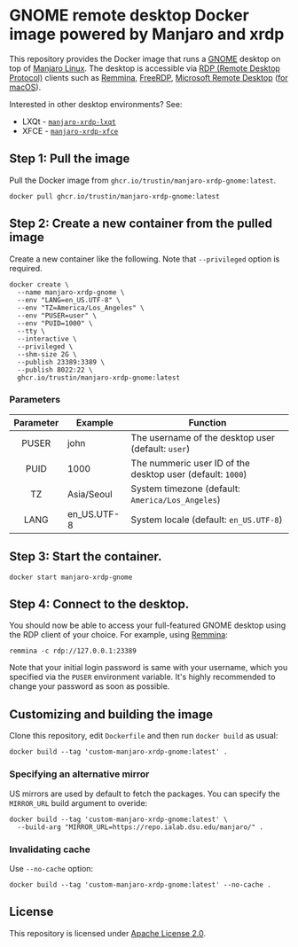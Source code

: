 # GNOME remote desktop Docker image powered by Manjaro and xrdp

This repository provides the Docker image that runs a [GNOME](https://gnome.org/)
desktop on top of [Manjaro Linux](https://manjaro.org). The desktop is accessible via
[RDP (Remote Desktop Protocol)](https://en.wikipedia.org/wiki/Remote_Desktop_Protocol)
clients such as [Remmina](https://remmina.org/), [FreeRDP](https://www.freerdp.com),
[Microsoft Remote Desktop](https://www.microsoft.com/en-us/p/microsoft-remote-desktop/9wzdncrfj3ps)
([for macOS](https://itunes.apple.com/app/microsoft-remote-desktop/id1295203466)).

Interested in other desktop environments? See:

- LXQt - [`manjaro-xrdp-lxqt`](https://github.com/trustin/manjaro-xrdp-lxqt)
- XFCE - [`manjaro-xrdp-xfce`](https://github.com/trustin/manjaro-xrdp-xfce)

## Step 1: Pull the image

Pull the Docker image from `ghcr.io/trustin/manjaro-xrdp-gnome:latest`.

```shell
docker pull ghcr.io/trustin/manjaro-xrdp-gnome:latest
```

## Step 2: Create a new container from the pulled image

Create a new container like the following. Note that `--privileged` option is required.

```
docker create \
  --name manjaro-xrdp-gnome \
  --env "LANG=en_US.UTF-8" \
  --env "TZ=America/Los_Angeles" \
  --env "PUSER=user" \
  --env "PUID=1000" \
  --tty \
  --interactive \
  --privileged \
  --shm-size 2G \
  --publish 23389:3389 \
  --publish 8022:22 \
  ghcr.io/trustin/manjaro-xrdp-gnome:latest
```

### Parameters

| Parameter | Example | Function |
| :----: | --- | --- |
| PUSER | john | The username of the desktop user (default: `user`) |
| PUID | 1000 | The nummeric user ID of the desktop user (default: `1000`) |
| TZ | Asia/Seoul | System timezone (default: `America/Los_Angeles`) |
| LANG | en\_US.UTF-8 | System locale (default: `en_US.UTF-8`) |

## Step 3: Start the container.

```
docker start manjaro-xrdp-gnome
```

## Step 4: Connect to the desktop.

You should now be able to access your full-featured GNOME desktop using
the RDP client of your choice. For example, using [Remmina](https://remmina.org):

```
remmina -c rdp://127.0.0.1:23389
```

Note that your initial login password is same with your username, which you specified
via the `PUSER` environment variable. It's highly recommended to change your password
as soon as possible.

## Customizing and building the image

Clone this repository, edit `Dockerfile` and then run `docker build` as usual:

```
docker build --tag 'custom-manjaro-xrdp-gnome:latest' .
```

### Specifying an alternative mirror

US mirrors are used by default to fetch the packages. You can specify the
`MIRROR_URL` build argument to overide:

```
docker build --tag 'custom-manjaro-xrdp-gnome:latest' \
  --build-arg "MIRROR_URL=https://repo.ialab.dsu.edu/manjaro/" .
```

### Invalidating cache

Use `--no-cache` option:

```
docker build --tag 'custom-manjaro-xrdp-gnome:latest' --no-cache .
```

## License

This repository is licensed under [Apache License 2.0](https://tldrlegal.com/license/apache-license-2.0-(apache-2.0)).
